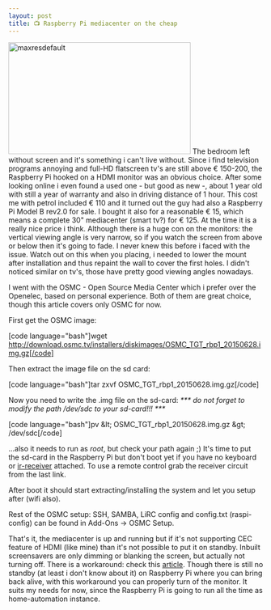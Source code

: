 ```yaml
---
layout: post
title: 📺 Raspberry Pi mediacenter on the cheap
---
```


<a href="https://www.bianadventures.tk/wp-content/uploads/2015/07/maxresdefault.jpg"><img class=" size-full wp-image-120 aligncenter" src="https://www.bianadventures.tk/wp-content/uploads/2015/07/maxresdefault.jpg" alt="maxresdefault" width="360" height="221" /></a> The bedroom left without screen and it's something i can't live without. Since i find television programs annoying and full-HD flatscreen tv's are still above € 150-200, the Raspberry Pi hooked on a HDMI monitor was an obvious choice. After some looking online i even found a used one - but good as new -, about 1 year old with still a year of warranty and also in driving distance of 1 hour. This cost me with petrol included € 110 and it turned out the guy had also a Raspberry Pi Model B rev2.0 for sale. I bought it also for a reasonable € 15, which means a complete 30" mediacenter (smart tv?) for € 125. At the time it is a really nice price i think. Although there is a huge con on the monitors: the vertical viewing angle is very narrow, so if you watch the screen from above or below then it's going to fade. I never knew this before i faced with the issue. Watch out on this when you placing, i needed to lower the mount after installation and thus repaint the wall to cover the first holes. I didn't noticed similar on tv's, those have pretty good viewing angles nowadays.

<!--more-->

I went with the OSMC - Open Source Media Center which i prefer over the Openelec, based on personal experience. Both of them are great choice, though this article covers only OSMC for now.

First get the OSMC image:

[code language="bash"]wget http://download.osmc.tv/installers/diskimages/OSMC_TGT_rbp1_20150628.img.gz[/code]

Then extract the image file on the sd card:

[code language="bash"]tar zxvf OSMC_TGT_rbp1_20150628.img.gz[/code]

Now you need to write the .img file on the sd-card: <em>*** do not forget to modify the path /dev/sdc to your sd-card!!! ***</em>

[code language="bash"]pv &amp;lt; OSMC_TGT_rbp1_20150628.img.gz &amp;gt; /dev/sdc[/code]

...also it needs to run as <em>root</em>, but check your path again ;) It's time to put the sd-card in the Raspberry Pi but don't boot yet if you have no keyboard or <a href="https://raspbianadventures.wordpress.com/2015/06/26/read-and-emulate-remotes-with-raspberry-pi-and-lirc/" target="_blank">ir-receiver</a> attached. To use a remote control grab the receiver circuit from the last link.

After boot it should start extracting/installing the system and let you setup after (wifi also).

Rest of the OSMC setup: SSH, SAMBA, LiRC config and config.txt (raspi-config) can be found in Add-Ons -&gt; OSMC Setup.

That's it, the mediacenter is up and running but if it's not supporting CEC feature of HDMI (like mine) than it's not possible to put it on standby. Inbuilt screensavers are only dimming or blanking the screen, but actually not turning off. There is a workaround: check this <a href="https://raspbianadventures.wordpress.com/2015/07/14/hdmi-monitor-standby-on-raspbian/" target="_blank">article</a>. Though there is still no standby (at least i don't know about it) on Raspberry Pi where you can bring back alive, with this workaround you can properly turn of the monitor. It suits my needs for now, since the Raspberry Pi is going to run all the time as home-automation instance.
